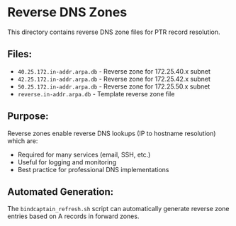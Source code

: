# Reverse DNS Zones

This directory contains reverse DNS zone files for PTR record resolution.

## Files:
- `40.25.172.in-addr.arpa.db` - Reverse zone for 172.25.40.x subnet
- `42.25.172.in-addr.arpa.db` - Reverse zone for 172.25.42.x subnet  
- `50.25.172.in-addr.arpa.db` - Reverse zone for 172.25.50.x subnet
- `reverse.in-addr.arpa.db` - Template reverse zone file

## Purpose:
Reverse zones enable reverse DNS lookups (IP to hostname resolution) which are:
- Required for many services (email, SSH, etc.)
- Useful for logging and monitoring
- Best practice for professional DNS implementations

## Automated Generation:
The `bindcaptain_refresh.sh` script can automatically generate reverse zone entries based on A records in forward zones.
